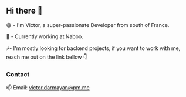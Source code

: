 ## Hi there 👋

😄 - I'm Victor, a super-passionate Developer from south of France.

🔭 - Currently working at Naboo.

⚡- I'm mostly looking for backend projects, if you want to work with me, reach me out on the link bellow 👇

### Contact

📫 Email: <a href="mailto:victor.darmayan@pm.me">victor.darmayan@pm.me</a>

<!--
**ViictorD/viictord** is a ✨ _special_ ✨ repository because its `README.md` (this file) appears on your GitHub profile.

Here are some ideas to get you started:

- 🔭 I’m currently working on ...
- 🌱 I’m currently learning ...
- 👯 I’m looking to collaborate on ...
- 🤔 I’m looking for help with ...
- 💬 Ask me about ...
- 📫 How to reach me: ...
- 😄 Pronouns: ...
- ⚡ Fun fact: ...
-->

